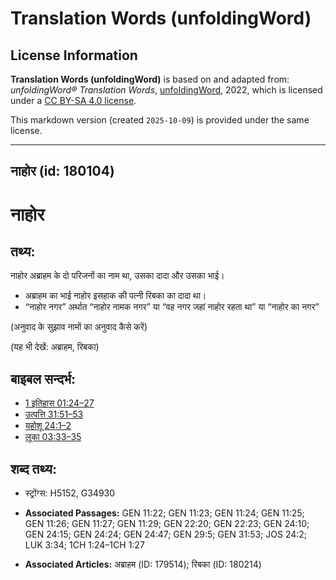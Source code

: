 # Translation Words (unfoldingWord)

## License Information

**Translation Words (unfoldingWord)** is based on and adapted from: _unfoldingWord® Translation Words_, [unfoldingWord](https://unfoldingword.org/utw), 2022, which is licensed under a [CC BY-SA 4.0 license](https://creativecommons.org/licenses/by-sa/4.0/legalcode.en).

This markdown version (created `2025-10-09`) is provided under the same license.



--------------------------------

## नाहोर (id: 180104)

नाहोर
=====

तथ्य:
-----

नाहोर अब्राहम के दो परिजनों का नाम था, उसका दादा और उसका भाई।

* अब्राहम का भाई नाहोर इसहाक की पत्नी रिबका का दादा था।
* “नाहोर नगर” अर्थात “नाहोर नामक नगर” या “वह नगर जहां नाहोर रहता था” या “नाहोर का नगर”

(अनुवाद के सुझाव नामों का अनुवाद कैसे करें)

(यह भी देखें: अब्राहम, रिबका)

बाइबल सन्दर्भ:
--------------

* [1 इतिहास 01:24–27](https://ref.ly/1Chr0:0)
* [उत्पत्ति 31:51–53](https://ref.ly/Gen31:51-Gen31:53)
* [यहोशू 24:1–2](https://ref.ly/Josh24:1-Josh24:2)
* [लूका 03:33–35](https://ref.ly/Luke3:33-Luke3:35)

शब्द तथ्य:
----------

* स्ट्रोंग्स: H5152, G34930

* **Associated Passages:** GEN 11:22; GEN 11:23; GEN 11:24; GEN 11:25; GEN 11:26; GEN 11:27; GEN 11:29; GEN 22:20; GEN 22:23; GEN 24:10; GEN 24:15; GEN 24:24; GEN 24:47; GEN 29:5; GEN 31:53; JOS 24:2; LUK 3:34; 1CH 1:24–1CH 1:27
* **Associated Articles:** अब्राहम (ID: 179514); रिबका (ID: 180214)

